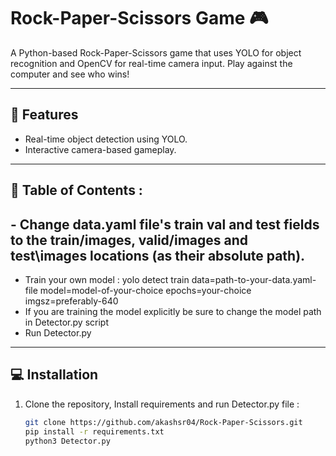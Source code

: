 # Rock-Paper-Scissors Game 🎮

A Python-based Rock-Paper-Scissors game that uses YOLO for object recognition and OpenCV for real-time camera input. 
Play against the computer and see who wins!

---

## 🚀 Features
- Real-time object detection using YOLO.
- Interactive camera-based gameplay.

---

## 📖 Table of Contents : 

## - Change data.yaml file's train val and test fields to the train/images, valid/images and test\images locations (as their absolute path).
   - Train your own model :  yolo detect train data=path-to-your-data.yaml-file model=model-of-your-choice epochs=your-choice imgsz=preferably-640
   - If you are training the model explicitly be sure to change the model path in Detector.py script
   - Run Detector.py


---

## 💻 Installation

1. Clone the repository, Install requirements and run Detector.py file :
   ```bash
   git clone https://github.com/akashsr04/Rock-Paper-Scissors.git
   pip install -r requirements.txt
   python3 Detector.py
